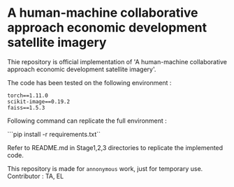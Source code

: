 # A human-machine collaborative approach economic development satellite imagery

Thie repository is official implementation of 'A human-machine collaborative approach economic development satellite imagery'.

The code has been tested on the following environment :
```
torch==1.11.0
scikit-image==0.19.2
faiss==1.5.3

```

Following command can replicate the full environment :

```pip install -r requirements.txt``

Refer to README.md in Stage1,2,3 directories to replicate the implemented code.


This repository is made for ```annonymous``` work, just for temporary use.  
Contributor : TA, EL